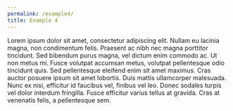 ```yaml
---
permalink: /example4/
title: Example 4
---
```


Lorem ipsum dolor sit amet, consectetur adipiscing elit. Nullam eu lacinia magna, non condimentum felis. Praesent ac nibh nec magna porttitor tincidunt. Sed bibendum purus magna, vel dictum enim commodo ac. Ut non metus mi. Fusce volutpat accumsan metus, volutpat pellentesque odio tincidunt quis. Sed pellentesque eleifend enim sit amet maximus. Cras auctor posuere ipsum sit amet lobortis. Duis mattis ullamcorper malesuada. Nunc ex nisi, efficitur id faucibus vel, finibus vel leo. Donec sodales turpis vel dolor interdum fringilla. Fusce efficitur varius tellus at gravida. Cras at venenatis felis, a pellentesque sem.
